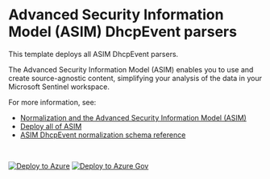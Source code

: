 # Advanced Security Information Model (ASIM) DhcpEvent parsers 

This template deploys all ASIM DhcpEvent parsers.

The Advanced Security Information Model (ASIM) enables you to use and create source-agnostic content, simplifying your analysis of the data in your Microsoft Sentinel workspace.

For more information, see:

- [Normalization and the Advanced Security Information Model (ASIM)](https://aka.ms/AboutASIM)
- [Deploy all of ASIM](https://aka.ms/DeployASIM)
- [ASIM DhcpEvent normalization schema reference](https://aka.ms/ASimDhcpEventDoc)

<br>

[![Deploy to Azure](https://aka.ms/deploytoazurebutton)](https://aka.ms/ASimDhcpEventARM) [![Deploy to Azure Gov](https://aka.ms/deploytoazuregovbutton)](https://aka.ms/ASimDhcpEventARMgov)

<br>
